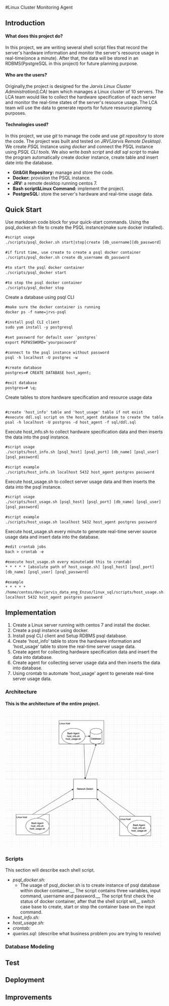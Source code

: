 #Linux Cluster Monitoring Agent
## Introduction
#### What does this project do?
In this project, we are writing several shell script files that record the 
server's hardware information and monitor the server's resource usage in real-time(once a minute).
After that, the data will be stored in an RDBMS(PpstgreSQL in this project) for future planning purpose.

#### Who are the users?
Originally,the project is designed for the *Jarvis Linux Cluster Administration(LCA)* team which
manages a Linux cluster of 10 servers. The LCA team would like to collect the hardware specification
of each server and monitor the real-time states of the server's resource usage. The LCA team will
use the data to generate reports for future resource planning purposes.

#### Technologies used?
In this project, we use *git* to manage the code and use *git repository* to store the code.
The project was built and tested on *JRV(Jarvis Remote Desktop)*. We create *PSQL* Instance using
*docker* and connect the PSQL instance using *PSQL CLI tools*. We also write *bash script* and *ddl sql
script* to make the program automatically create docker instance, create table and insert date into
 the database.
- **Git&Git Repository:** manage and store the code.
- **Docker:** provision the PSQL instance.
- **JRV:** a remote desktop running centos 7.
- **Bash script&Linux Command:** implement the project.
- **PostgreSQL:** store the server's hardware and real-time usage data.

## Quick Start
Use markdown code block for your quick-start commands.
Using the psql_docker.sh file to create the PSQL instance(make sure docker installed).
```
#script usage
./scripts/psql_docker.sh start|stop|create [db_username][db_password]

#if first time, use create to create a psql docker container
./scripts/psql_docker.sh create db_username db_password

#to start the psql docker container
./scripts/psql_docker start

#to stop the psql docker container
./scripts/psql_docker stop

```
Create a database using psql CLI
```
#make sure the docker container is running
docker ps -f name=jrvs-psql

#install psql CLI client
sudo yum install -y postgresql

#set password for default user `postgres`
export PGPASSWORD='yourpassword'

#connect to the psql instance without password
psql -h localhost -U postgres -w

#create database
postgres=# CREATE DATABASE host_agent;

#exit database
postgres=# \q;

```
Create tables to store hardware specification and resource usage data
```

#create 'host_info' table and 'host_usage' table if not exist
#execute ddl.sql script on the host_agent database to create the table
psal -h localhost -U postgres -d host_agent -f sql/ddl.sql

```

Execute  host_info.sh to collect hardware specification data and then inserts the data into the psql
instance.
```
#script usage
./scripts/host_info.sh [psql_host] [psql_port] [db_name] [psql_user] [psql_password]

#script example
./scripts/host_info.sh localhost 5432 host_agent postgres password

```

Execute  host_usage.sh to collect server usage data and then inserts the data into the psql
instance.
```
#script usage
./scripts/host_usage.sh [psql_host] [psql_port] [db_name] [psql_user] [psql_password]

#script example
./scripts/host_usage.sh localhost 5432 host_agent postgres password

```

Execute host_usage.sh every minute to generate real-time server source usage data and insert 
data into the database.
```
#edit crontab jobs
bach > crontab -e

#execute host_usage.sh every minute(add this to crontab)
* * * * * [absolute path of host_usage.sh] [psql_host] [psql_port] [db_name] [psql_user] [psql_password]

#example
* * * * * /home/centos/dev/jarvis_data_eng_Enzuo/linux_sql/scripts/host_usage.sh localhost 5432 host_agent postgres password

```

## Implementation
1. Create a Linux server running with centos 7 and install the docker.
2. Create a psql instance using docker.
3. Install psql CLI client and Setup RDBMS psql database.
4. Create 'host_info' table to store the hardware information and  'host_usage' table to store the real-time server usage data.
5. Create agent for collecting hardware specification data and insert the data into database.
6. Create agent for collecting server usage data and then inserts the data into database.
7. Using crontab to automate 'host_usage' agent to generate real-time server usage data.

### Architecture
#### This is the architecture of the entire project.
![This is  the architecture](./assets/architecture.png)
### Scripts
This section will describe each shell script.
- *psql_docker.sh:*
  - The usage of psql_docker.sh is to create instance of psql database within docker container.__
    The script contains three variables, input command, username and password.__
    The script first check the status of docker container, after that the shell script will__
    switch case base to create, start or stop the container base on the input command.
- *host_info.sh:*
- *host_usage.sh:*
- *crontab:*
- *queries.sql:* (describe what business problem you are trying to resolve)

### Database Modeling

## Test

## Deployment

## Improvements